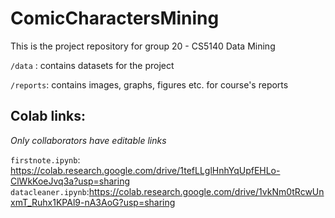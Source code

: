 # ComicCharactersMining
This is the project repository for group 20 - CS5140 Data Mining

`/data` : contains datasets for the project

`/reports`: contains images, graphs, figures etc. for course's reports
## Colab links:
_Only collaborators have editable links_

`firstnote.ipynb`: https://colab.research.google.com/drive/1tefLLglHnhYqUpfEHLo-ClWkKoeJvq3a?usp=sharing 
`datacleaner.ipynb`:https://colab.research.google.com/drive/1vkNm0tRcwUnxmT_Ruhx1KPAl9-nA3AoG?usp=sharing
